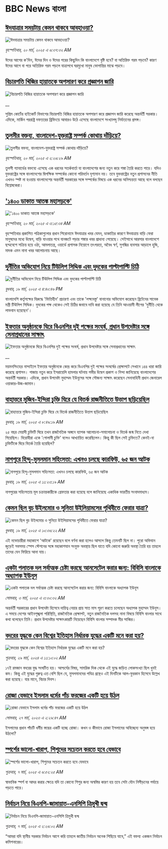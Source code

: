 # BBC News বাংলা## [ঈদযাত্রার সময়টায় কেমন থাকবে আবহাওয়া? ](https://www.bbc.com/bengali/articles/c2kgynvwpe1o?at_campaign=githubrss)![ঈদযাত্রার সময়টায় কেমন থাকবে আবহাওয়া? ](https://ichef.bbci.co.uk/ace/standard/240/cpsprodpb/3857/live/dc94d7b0-0550-11f0-88b7-5556e7b55c5e.jpg)_বৃহস্পতিবার, ২০ মার্চ, ২০২৫ এ ৬:৩৭:৩২ AM_ঈদের আগের ক'দিন, ঈদের দিন ও ঈদের পরের কিছুদিন কি বাংলাদেশে বৃষ্টি হবে? বা অতিরিক্ত গরম পড়বে? কারণ ঈদের আগে বা পরে অতিরিক্ত গরম পড়লে যাত্রাপথে ঘরমুখো মানুষ ভোগান্তির মাঝে পড়বে।## [বিচারপতি খিজির হায়াতকে অপসারণ করে প্রজ্ঞাপন জারি](https://www.bbc.co.uk/bengali/live/c9812e5eepnt?at_campaign=githubrss)![বিচারপতি খিজির হায়াতকে অপসারণ করে প্রজ্ঞাপন জারি](https://ichef.bbci.co.uk/ace/standard/240/cpsprodpb/dc37/live/ab0198a0-054b-11f0-97d3-37df2b293ed1.jpg)__সুপ্রিম কোর্টের হাইকোর্ট বিভাগের বিচারপতি খিজির হায়াতকে অপসারণ করে প্রজ্ঞাপন জারি করেছে অন্তর্বর্তী সরকার। এদিকে, মার্কিন পররাষ্ট্র দফতরের ব্রিফিংয়ে আবারও উঠে এসেছে বাংলাদেশে সংখ্যালঘু নির্যাতনের প্রসঙ্গ।## [তুলসীর বক্তব্য, বাংলাদেশ-যুক্তরাষ্ট্র সম্পর্ক কোথায় দাঁড়িয়ে?](https://www.bbc.com/bengali/articles/cdrx4drgendo?at_campaign=githubrss)![তুলসীর বক্তব্য, বাংলাদেশ-যুক্তরাষ্ট্র সম্পর্ক কোথায় দাঁড়িয়ে?](https://ichef.bbci.co.uk/ace/standard/240/cpsprodpb/72e1/live/a389b480-04e8-11f0-88b7-5556e7b55c5e.png)_বৃহস্পতিবার, ২০ মার্চ, ২০২৫ এ ২:২৬:২৯ AM_তুলসী গ্যাবার্ডের বক্তব্যে এসেছে এক ধরনের সতর্কবার্তা যা বাংলাদেশের জন্য নতুন করে শঙ্কা তৈরি করতে পারে। যদিও যুক্তরাষ্ট্রের সঙ্গে বাংলাদেশের দ্বিপক্ষিক সম্পর্কের কোনো পরিবর্তন দৃশ্যমান নয়। তবে যুক্তরাষ্ট্রের নতুন প্রশাসনের নীতি এখনও স্পষ্ট না হওয়ায় বাংলাদেশের অন্তর্বর্তী সরকারের সঙ্গে সম্পর্কের বিষয়ে এক ধরনের অনিশ্চয়তা আছে বলে বলছেন বিশ্লেষকেরা।## ['১৪০০ ডাকাত আতঙ্ক মহাসড়কে'](https://www.bbc.com/bengali/articles/c4gey7rxp2vo?at_campaign=githubrss)!['১৪০০ ডাকাত আতঙ্ক মহাসড়কে'](https://ichef.bbci.co.uk/ace/standard/240/cpsprodpb/93e0/live/613ebdc0-0536-11f0-a3ab-112a2275669f.jpg)_বৃহস্পতিবার, ২০ মার্চ, ২০২৫ এ ৩:১৫:৩৪ AM_বৃহস্পতিবার প্রকাশিত পত্রিকাগুলোর প্রধান শিরোনামে ঈদযাত্রার খবর যেমন, ডাকাতির কারণে ঈদযাত্রায় বাড়ি ফেরা মানুষদের মধ্যে উদ্বেগ, বাড়ি যাওয়ার পথে যানজটে পড়ার শঙ্কার খবর প্রাধান্য পেয়েছে। সেইসাথে আরসার বাংলাদেশে ছদ্মবেশে সক্রিয় হয়ে ওঠা, আমলাতন্ত্র, ওয়ার্ডে প্রশাসক নিয়োগে তৎপরতা, অবৈধ স্বর্ণ, সুগন্ধির ব্যবসার আড়ালে হুন্ডি, মাদক এমন নানা খবর আলোচনায় আছে।## [দুর্নীতির অভিযোগ নিয়ে টিউলিপ সিদ্দিক এবং দুদকের পাল্টাপাল্টি চিঠি ](https://www.bbc.com/bengali/articles/cx28x5w2473o?at_campaign=githubrss)![দুর্নীতির অভিযোগ নিয়ে টিউলিপ সিদ্দিক এবং দুদকের পাল্টাপাল্টি চিঠি ](https://ichef.bbci.co.uk/ace/standard/240/cpsprodpb/28e0/live/4be76220-04cc-11f0-97d3-37df2b293ed1.jpg)_বুধবার, ১৯ মার্চ, ২০২৫ এ ৪:৪০:৪৬ PM_বাংলাদেশি কর্তৃপক্ষের বিরুদ্ধে 'ভিত্তিহীন' প্রচারণা এবং তাকে 'লক্ষ্যবস্তু' বানানোর অভিযোগ করেছেন ব্রিটেনের সাবেক মন্ত্রী টিউলিপ সিদ্দিক। দুদকের পক্ষ থেকেও  সেই চিঠির জবাবে দাবি করা হয়েছে যে তিনি  আওয়ামী লীগের 'দুর্নীতি থেকে লাভবান হয়েছেন'।## [ইফতার অনুষ্ঠানকে ঘিরে বিএনপির দুই পক্ষের সংঘর্ষ, প্রধান উপদেষ্টার সঙ্গে সেনাপ্রধানের সাক্ষাৎ](https://www.bbc.co.uk/bengali/live/cdjyp4n47djt?at_campaign=githubrss)![ইফতার অনুষ্ঠানকে ঘিরে বিএনপির দুই পক্ষের সংঘর্ষ, প্রধান উপদেষ্টার সঙ্গে সেনাপ্রধানের সাক্ষাৎ](https://ichef.bbci.co.uk/ace/standard/240/cpsprodpb/1048/live/6f84ba80-04d5-11f0-88b7-5556e7b55c5e.jpg)__ময়মনসিংহের নান্দাইলে ইফতার অনুষ্ঠানকে কেন্দ্র করে বিএনপির দুই পক্ষের সংঘর্ষের প্রেক্ষাপটে সেখানে ১৪৪ ধারা জারি করেছে প্রশাসন। গাজায় নতুন করে ইসরায়েলি হামলার ঘটনায় গভীর উদ্বেগ প্রকাশ ও নিন্দা জানিয়েছে বাংলাদেশের অন্তর্বর্তী সরকার। এদিকে, প্রধান উপদেষ্টা মুহাম্মদ ইউনূসের সঙ্গে সৌজন্য সাক্ষাৎ করেছেন সেনাবাহিনী প্রধান জেনারেল ওয়াকার-উজ-জামান।## [বাহাত্তরে মুজিব-ইন্দিরা চুক্তি ঘিরে যে বিতর্ক রাজনীতিতে উত্তাপ ছড়িয়েছিল](https://www.bbc.com/bengali/articles/c3e420ew22go?at_campaign=githubrss)![বাহাত্তরে মুজিব-ইন্দিরা চুক্তি ঘিরে যে বিতর্ক রাজনীতিতে উত্তাপ ছড়িয়েছিল](https://ichef.bbci.co.uk/ace/standard/240/cpsprodpb/4125/live/e9aa6f00-0424-11f0-97d3-37df2b293ed1.jpg)_বুধবার, ১৯ মার্চ, ২০২৫ এ ৮:৪৯:১৯ AM_২৫ বছর মেয়াদী চুক্তিটি ঘিরে তখন রাজনৈতিক অঙ্গনে ব্যাপক আলোচনা-সমালোচনা ও বিতর্ক জন্ম নিতে দেখা গিয়েছিল। বিরোধীরা একে 'গোলামী চুক্তি' বলেও আখ্যায়িত করেছিলেন। কিন্তু কী ছিল সেই চুক্তিতে? কেনই-বা চুক্তিটিকে ঘিরে বিতর্ক তৈরি হয়েছিল?## [নাগপুরে হিন্দু-মুসলমান সহিংসতা: এখনও চলছে কারফিউ, ৬৫ জন আটক](https://www.bbc.com/bengali/articles/cwyd2yql2v7o?at_campaign=githubrss)![নাগপুরে হিন্দু-মুসলমান সহিংসতা: এখনও চলছে কারফিউ, ৬৫ জন আটক](https://ichef.bbci.co.uk/ace/standard/240/cpsprodpb/aae1/live/2dff68b0-04aa-11f0-88b7-5556e7b55c5e.jpg)_বুধবার, ১৯ মার্চ, ২০২৫ এ ১১:২৩:১৯ AM_নাগপুরের সহিংসতায় মূল চক্রান্তকারীকে গ্রেফতার করা হয়েছে বলে জানিয়েছে একাধিক ভারতীয় সংবাদমাধ্যম।## [কেমন ছিল বুচ উইলমোর ও সুনিতা উইলিয়ামসের পৃথিবীতে ফেরার যাত্রা?](https://www.bbc.com/bengali/articles/c0q12k21x94o?at_campaign=githubrss)![কেমন ছিল বুচ উইলমোর ও সুনিতা উইলিয়ামসের পৃথিবীতে ফেরার যাত্রা?](https://ichef.bbci.co.uk/ace/standard/240/cpsprodpb/9d73/live/a766f6b0-0490-11f0-94d4-6f954f5dcfa3.jpg)_বুধবার, ১৯ মার্চ, ২০২৫ এ ১০:৩৬:২২ AM_এই নভোচারীরা মহাকাশে 'আটকে' রয়েছেন বলে বর্ণনা করা হলেও আসলে কিন্তু তেমনটি ছিল না। পুরো অভিযান জুড়েই সবসময় স্পেস স্টেশনের সঙ্গে মহাকাশযান সংযুক্ত অবস্থায় ছিল যাতে যদি কোনো জরুরি অবস্থা তৈরি হয় তাহলে তাদের যেন ফিরিয়ে আনা যায়।## [একটা পলাতক দল সর্বাত্মক চেষ্টা করছে আনসেটেল করার জন্য:  বিবিসি বাংলাকে অধ্যাপক ইউনূস ](https://www.bbc.com/bengali/articles/cn4yy9gr8dlo?at_campaign=githubrss)![একটা পলাতক দল সর্বাত্মক চেষ্টা করছে আনসেটেল করার জন্য:  বিবিসি বাংলাকে অধ্যাপক ইউনূস ](https://ichef.bbci.co.uk/ace/standard/240/cpsprodpb/62c1/live/00c95a20-f5bb-11ef-896e-d7e7fb1719a4.jpg)_সোমবার, ৩ মার্চ, ২০২৫ এ ৩:৩০:৩২ AM_অন্তর্বর্তী সরকারের প্রধান উপদেষ্টা হিসেবে দায়িত্ব নেয়ার প্রায় সাত মাস পূরণ করতে চলেছেন অধ্যাপক মুহাম্মদ ইউনূস। এ সময়ে দেশের আইনশৃঙ্খলা পরিস্থিতি, রাজনৈতিক প্রেক্ষাপট, নতুন রাজনৈতিক দলসহ নানা বিষয়ে বিবিসি বাংলার সাথে কথা বলেছেন তিনি। প্রধান উপদেষ্টার সাক্ষাৎকারটি নিয়েছেন বিবিসি বাংলার সম্পাদক মীর সাব্বির।## [বদরের যুদ্ধকে কেন বিশ্বের ইতিহাস নির্ধারক যুদ্ধের একটি মনে করা হয়?](https://www.bbc.com/bengali/articles/c2v92ydq8jyo?at_campaign=githubrss)![বদরের যুদ্ধকে কেন বিশ্বের ইতিহাস নির্ধারক যুদ্ধের একটি মনে করা হয়?](https://ichef.bbci.co.uk/ace/standard/240/cpsprodpb/1a54/live/11b49b60-edb0-11ee-860f-4b0b053e4cd0.jpg)_শুক্রবার, ২৯ মার্চ, ২০২৪ এ ১১:১০:০২ AM_১৭ই রমজান বদরের যুদ্ধ সংঘটিত হয়। আশ্চর্যের বিষয়, সামরিক দিক থেকে এই যুদ্ধে জড়িত লোকসংখ্যা ছিল খুবই কম। কিন্তু এই যুদ্ধের গুরুত্ব এত বেশি ছিল যে, মুসলমানদের পবিত্র গ্রন্থেও এই দিনটিকে আল-ফুরকান হিসেবে উল্লেখ করা হয়েছে। যার মানে, বিচার দিবস।## [রোজা যেভাবে ইসলাম ধর্মের পাঁচ ফরজের একটি হয়ে উঠল](https://www.bbc.com/bengali/articles/c3g54741n7xo?at_campaign=githubrss)![রোজা যেভাবে ইসলাম ধর্মের পাঁচ ফরজের একটি হয়ে উঠল](https://ichef.bbci.co.uk/ace/standard/240/cpsprodpb/4189/live/d60d8e90-cbe7-11ed-b78d-cd916892f770.jpg)_সোমবার, ২৭ মার্চ, ২০২৩ এ ২:২৯:৪৭ AM_ইসলামের প্রধান পাঁচটি ধর্মীয় স্তম্ভের একটি হচ্ছে রোজা। কখন ও কীভাবে রোজা ইসলামের অবিচ্ছেদ্য অনুষঙ্গ হয়ে উঠলো?## [স্পর্শের ভালো-খারাপ, শিশুদের সচেতন করতে হবে যেভাবে](https://www.bbc.com/bengali/articles/cq8y7ejvzjxo?at_campaign=githubrss)![স্পর্শের ভালো-খারাপ, শিশুদের সচেতন করতে হবে যেভাবে](https://ichef.bbci.co.uk/ace/standard/240/cpsprodpb/3150/live/3c68c8f0-faa6-11ef-815c-cf37b1275dcf.jpg)_শুক্রবার, ৭ মার্চ, ২০২৫ এ ৬:৫২:২৫ AM_স্বাভাবিক স্পর্শ বা আদর করার ক্ষেত্রে যদি তা কোনো শিশুর জন্য অস্বস্তির কারণ হয় তবে সেটা যৌন নিপীড়নের পর্যায়ে পড়তে পারে।## [নির্বাচন নিয়ে বিএনপি-জামায়াত-এনসিপি ত্রিমুখী দ্বন্দ্ব ](https://www.bbc.com/bengali/articles/cj4nwwdxy2wo?at_campaign=githubrss)![নির্বাচন নিয়ে বিএনপি-জামায়াত-এনসিপি ত্রিমুখী দ্বন্দ্ব ](https://ichef.bbci.co.uk/ace/standard/240/cpsprodpb/05c9/live/86d96b70-fa78-11ef-9e61-71ee71f26eb1.jpg)_শুক্রবার, ৭ মার্চ, ২০২৫ এ ২:২৬:০২ AM_“আমরা যদি স্থানীয় সরকার নির্বাচন আগে করি তাহলে জাতীয় নির্বাচন অনেক পিছিয়ে যাবে,” এই বক্তব্য একজন নির্বাচন কমিশনারের।